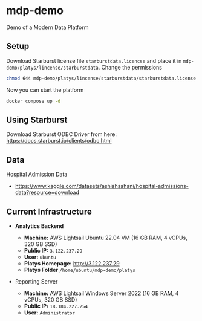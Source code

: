 # mdp-demo
Demo of a Modern Data Platform


## Setup

Download Starburst license file `starburstdata.licencse` and place it in `mdp-demo/platys/lincense/starburstdata`. Change the permissions

```bash
chmod 644 mdp-demo/platys/lincense/starburstdata/starburstdata.license
```

Now you can start the platform

```bash
docker compose up -d
```

## Using Starburst

Download Starburst ODBC Driver from here: <https://docs.starburst.io/clients/odbc.html>


## Data

Hospital Admission Data
  
  * <https://www.kaggle.com/datasets/ashishsahani/hospital-admissions-data?resource=download>


  
  
## Current Infrastructure

  * **Analytics Backend**
    * **Machine:** AWS Lightsail Ubuntu 22.04 VM (16 GB RAM, 4 vCPUs, 320 GB SSD)
    * **Public IP:** `3.122.237.29`	  	
    * **User:** `ubuntu` 
    * **Platys Homepage:** <http://3.122.237.29>
    * **Platys Folder** `/home/ubuntu/mdp-demo/platys`
 
  * Reporting Server  
    * **Machine:** AWS Lightsail Windows Server 2022 (16 GB RAM, 4 vCPUs, 320 GB SSD)
    * **Public IP:** `18.184.227.254`  	
    * **User:** `Administrator` 